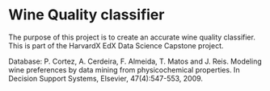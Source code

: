# Wine Quality classifier

The purpose of this project is to create an accurate wine quality classifier.
This is part of the HarvardX EdX Data Science Capstone project.

Database: 
 P. Cortez, A. Cerdeira, F. Almeida, T. Matos and J. Reis.  Modeling wine preferences by data mining from physicochemical properties. In Decision Support Systems, Elsevier, 47(4):547-553, 2009.
